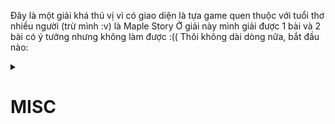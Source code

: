 Đây là một giải khá thú vị vì có giao diện là tựa game quen thuộc với tuổi thơ nhiều người (trừ mình :v) là Maple Story
Ở giải này mình giải được 1 bài và 2 bài có ý tưởng nhưng không làm được :(( 
Thôi không dài dòng nữa, bắt đầu nào:

<details>
<summary><h1> MISC </h1> </summary> 

**Challenge: slightly bored hacker**

![image](https://user-images.githubusercontent.com/94149390/187189067-30dc9f53-2af7-4630-8ff8-9d3312d56291.png)

***Description:*** 
*Some hacker calling themselves "0x00FF00LeafHaxs" has hacked our Maple Story account and stolen all our Mesos. Upon doing some research, we've discovered that this hacker might have had a compatriot and they may have traveled together somewhere. Find me their friend's name too, in the format maple{firstname_lastname}. (If you think you have the flag for this but it isn't working, try submitting to bored-hacker)
Author: DontMindMe
NOTE: PLEASE STOP SUBMITTING ANYONE FROM THE DISCORD. OUR INTERNAL RESEARCH TEAM HAS CONFIRMED THEY ARE NOT PLAYING IN THIS CTF*

Phân tích đề:
Okay, challenge này có liên kết với challenge **bored hacker**. Hacker tên là "0x00FF00LeafHaxs" đã hack tài khoản Maple Story và ăn cắp hết Meso. Và sau khi làm một vài 
nghiên cứu thì họ đã tìm ra được hacker đấy có đồng bọn, việc của chúng ta là tìm ra tên của người bạn đó cũng như tên của hacker ở challenge **bored hacker**

Alright, dựa vào dữ kiện của đề bài là "0x00FF00LeafHaxs" mình đã tiến hành tìm kiếm nhân vật này trên các nền tảng mạng xã hội 

Okay, mình đã tìm thấy tài khoản twitter của đối tượng này

![image](https://user-images.githubusercontent.com/94149390/187191066-55565c3f-47f7-45d1-adaa-11e139b25602.png)

Lướt twitter của đối tượng mình tìm thấy bức hình này

![image](https://user-images.githubusercontent.com/94149390/187191252-977aa58f-1f05-4496-952e-7f16e22e03a8.png)

Thế là mình tìm kiếm toà nhà góc trái và ra 

![image](https://user-images.githubusercontent.com/94149390/187191429-732e0789-34ec-4d28-ab7f-d0e817537815.png)

Okay, thế là mình google "Saint Joseph's Oratory of Mount Royal" và dành thời gian tìm cái nơi mà tên này chụp hình nhưng không tìm thấy gì.

Mình thử tìm kiếm username của đối tượng trên twitter xem có gì không thì tìm thấy bài viết này:

![image](https://user-images.githubusercontent.com/94149390/187191652-98969b74-579f-4cb1-b04c-dce7a4bc9622.png)

Có vẻ như đây là bức hình đồng bọn của tên hacker chụp hắn trước khi hắn khởi hành đi Montreal

Nhìn kỹ ta có thể thấy trên bức hình có hiện tên của ai đó

Copy về paint, phóng to và rotate 

![image](https://user-images.githubusercontent.com/94149390/187191969-c3ca3c3a-7a48-4ac9-9474-0b1559ce4df4.png)

Tên trên đó là: Larry Acerabor

Mình thử submit flag tại challenge này và đó đúng là tên của đồng bọn của tên hacker (nếu không đúng thì submit ở challenge bored hacker :v)

>Flag: maple{larry_acerabor}

***Ý tưởng ở challenge ``bored hacker``***: 
Như challenge bên trên, thì challenge bored hacker yêu cầu ta tìm ra tên thật của tên hacker:

![image](https://user-images.githubusercontent.com/94149390/187192547-10310310-3a2f-4ed2-bb42-30d6215ffe6e.png)

Đọc hint ta thấy được rằng tên của tên hacker chỉ ở đâu đó trong bức ảnh:

![image](https://user-images.githubusercontent.com/94149390/187192661-e5da4d3b-6036-4b0b-8868-987c18623cca.png)

Thế là mình mở bức ảnh để xem lại và thấy mã barcode pdf417, đây là loại mã thường dùng trong vé máy bay, nó chứa thông tin trong vé

![image](https://user-images.githubusercontent.com/94149390/187192751-52ac0949-3595-43da-ad82-33c9f637ba9f.png)

Để ý thì thấy mã này bị che khá nhiều nên không dùng tool decode được mà phải giải mã bằng tay :((, do lười (với lúc đó đêm rồi để sáng đi học nữa) nên mình bỏ luôn :v. Lần sau sẽ quay lại làm.

***Ý tưởng ở challenge ``flag hoarding``***: 
Bài này có 1 bạn trong clb mình làm rồi nên mình chỉ chia sẻ ý tưởng bài này thôi :v

![image](https://user-images.githubusercontent.com/94149390/187193223-da22c6ca-dcbc-4309-afba-dbe1e04360d0.png)

Bài này thuộc dạng steganography, việc của mình là tìm flag trong bức hình

![image](https://user-images.githubusercontent.com/94149390/187193384-7c231153-d54f-4a20-b607-8e19ba9ab7b0.png)

Như một thói quen, mình dùng stegseek, steghide, stegsolve, binwalk để tìm data ẩn trong ảnh nhưng không có gì :v 

Ban đầu nhìn bức hình mình nghĩ flag ẩn trong cái đống đen đen, nhưng không, bức hình này chứa MIC aka Machine Identification Code

https://en.wikipedia.org/wiki/Machine_Identification_Code

Search trên mạng thì có tool Deda giải mã nhưng làm mãi không ra gì nên mình dùng GIMP để xử lý và một hồi thì ra

![6ed05fde-d294-40d3-8934-508f9914c662_LEAK_20220804_SCAN_1600_spotted](https://user-images.githubusercontent.com/94149390/187193910-f8ed3336-2be4-4e08-b4c5-54227db658a8.jpeg)

Mình tìm kiếm tool decode nhưng vô vọng nên định làm bằng tay nhưng lười quá nên thôi :v, bài này chủ yếu mình học kỹ thuật steganography mới, và nếu có thời gian thì mình sẽ quay lại làm lại bài này.

</details>
